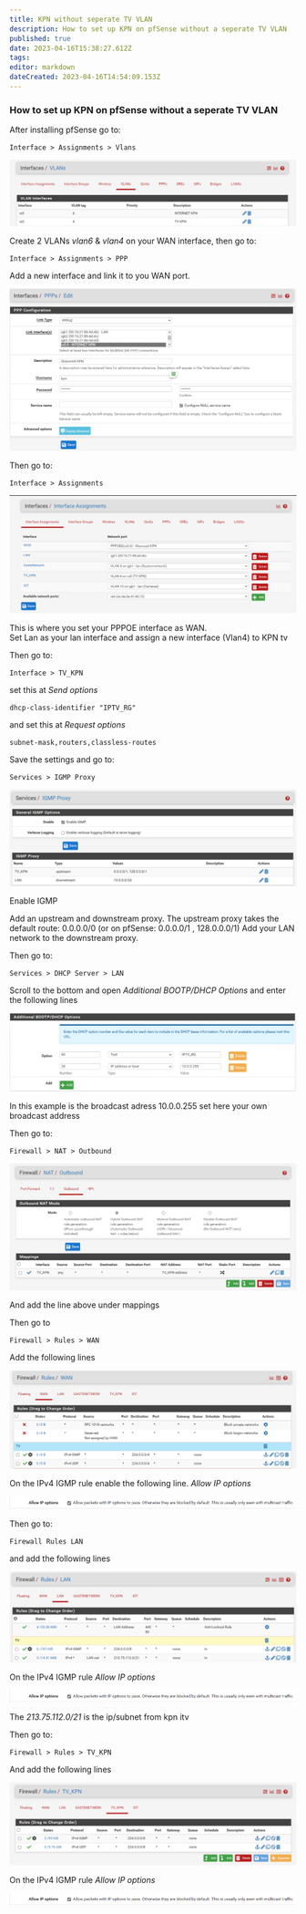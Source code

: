 ```yaml
---
title: KPN without seperate TV VLAN
description: How to set up KPN on pfSense without a seperate TV VLAN
published: true
date: 2023-04-16T15:38:27.612Z
tags: 
editor: markdown
dateCreated: 2023-04-16T14:54:09.153Z
---
```


### How to set up KPN on pfSense without a seperate TV VLAN

After installing pfSense go to:

```
Interface > Assignments > Vlans
```
![vlans](/images/kpn/pfsense-without-vlan/vlans.png)

Create 2 VLANs *vlan6* & *vlan4* on your WAN interface, then go to:

```
Interface > Assignments > PPP
```

Add a new interface and link it to you WAN port.

![PPP](/images/kpn/pfsense-without-vlan/ppp.png)

Then go to: 

```
Interface > Assignments 
```
![assignments](/images/kpn/pfsense-without-vlan/assignments.png)

This is where you set your PPPOE interface as WAN.  
Set Lan as your lan interface and assign a new interface (Vlan4) to KPN tv

Then go to:

```
Interface > TV_KPN
```
set this at _Send options_
```
dhcp-class-identifier "IPTV_RG"
```
and set this at _Request options_
```
subnet-mask,routers,classless-routes
```

Save the settings and go to:

```
Services > IGMP Proxy
```

![igmpproxy](/images/kpn/pfsense-without-vlan/igmpproxy.png)

Enable IGMP

Add an upstream and downstream proxy. The upstream proxy takes the default route: 0.0.0.0/0 (or on pfSense: 0.0.0.0/1 , 128.0.0.0/1)
Add your LAN network to the downstream proxy. 

Then go to:

```
Services > DHCP Server > LAN
```

Scroll to the bottom and open *Additional BOOTP/DHCP Options*
and enter the following lines

![bootp](/images/kpn/pfsense-without-vlan/additional-bootp-dhcp.png)

In this example is the broadcast adress 10.0.0.255 set here your own broadcast address

Then go to:

```
Firewall > NAT > Outbound
```

![bootp](/images/kpn/pfsense-without-vlan/outbound.png)

And add the line above under mappings

Then go to

```
Firewall > Rules > WAN
```

Add the following lines

![ruleswan](/images/kpn/pfsense-without-vlan/rules-wan.png)

On the IPv4 IGMP rule enable the following line.
_Allow IP options_

![ipoptions](/images/kpn/pfsense-without-vlan/ipoptions.png)

Then go to:

```
Firewall Rules LAN
```

and add the following lines

![fwlan](/images/kpn/pfsense-without-vlan/firewalllan.png)

On the IPv4 IGMP rule _Allow IP options_

![ipoptions](/images/kpn/pfsense-without-vlan/ipoptions.png)

The _213.75.112.0/21_ is the ip/subnet from kpn itv

Then go to:

```
Firewall > Rules > TV_KPN
```

And add the following lines

![tvkpn](/images/kpn/pfsense-without-vlan/tv_kpn.png)

On the IPv4 IGMP rule _Allow IP options_

![ipoptions](/images/kpn/pfsense-without-vlan/ipoptions.png)